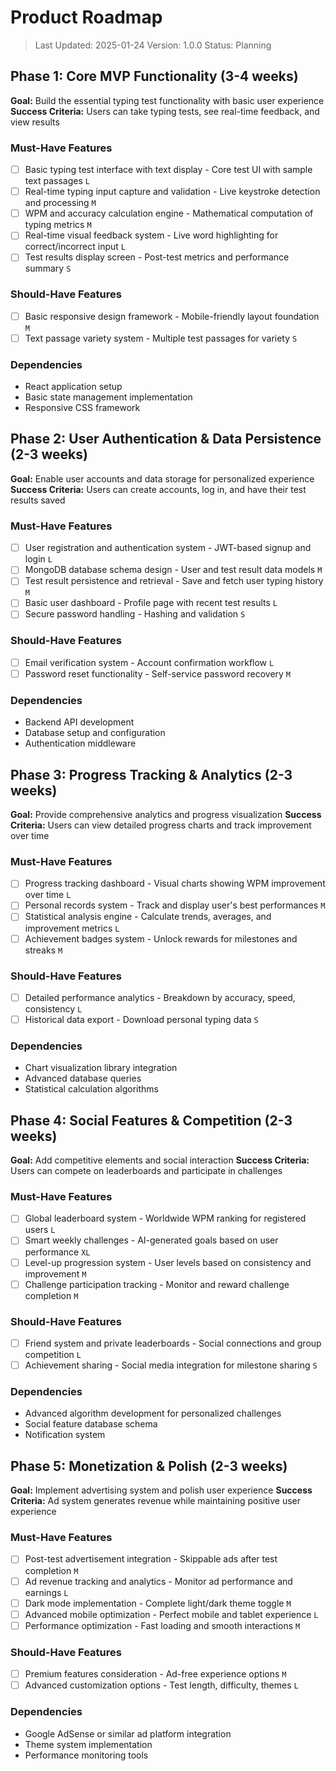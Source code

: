 # Product Roadmap

> Last Updated: 2025-01-24
> Version: 1.0.0
> Status: Planning

## Phase 1: Core MVP Functionality (3-4 weeks)

**Goal:** Build the essential typing test functionality with basic user experience
**Success Criteria:** Users can take typing tests, see real-time feedback, and view results

### Must-Have Features

- [ ] Basic typing test interface with text display - Core test UI with sample text passages `L`
- [ ] Real-time typing input capture and validation - Live keystroke detection and processing `M`
- [ ] WPM and accuracy calculation engine - Mathematical computation of typing metrics `M`
- [ ] Real-time visual feedback system - Live word highlighting for correct/incorrect input `L`
- [ ] Test results display screen - Post-test metrics and performance summary `S`

### Should-Have Features

- [ ] Basic responsive design framework - Mobile-friendly layout foundation `M`
- [ ] Text passage variety system - Multiple test passages for variety `S`

### Dependencies

- React application setup
- Basic state management implementation
- Responsive CSS framework

## Phase 2: User Authentication & Data Persistence (2-3 weeks)

**Goal:** Enable user accounts and data storage for personalized experience
**Success Criteria:** Users can create accounts, log in, and have their test results saved

### Must-Have Features

- [ ] User registration and authentication system - JWT-based signup and login `L`
- [ ] MongoDB database schema design - User and test result data models `M`
- [ ] Test result persistence and retrieval - Save and fetch user typing history `M`
- [ ] Basic user dashboard - Profile page with recent test results `L`
- [ ] Secure password handling - Hashing and validation `S`

### Should-Have Features

- [ ] Email verification system - Account confirmation workflow `L`
- [ ] Password reset functionality - Self-service password recovery `M`

### Dependencies

- Backend API development
- Database setup and configuration
- Authentication middleware

## Phase 3: Progress Tracking & Analytics (2-3 weeks)

**Goal:** Provide comprehensive analytics and progress visualization
**Success Criteria:** Users can view detailed progress charts and track improvement over time

### Must-Have Features

- [ ] Progress tracking dashboard - Visual charts showing WPM improvement over time `L`
- [ ] Personal records system - Track and display user's best performances `M`
- [ ] Statistical analysis engine - Calculate trends, averages, and improvement metrics `L`
- [ ] Achievement badges system - Unlock rewards for milestones and streaks `M`

### Should-Have Features

- [ ] Detailed performance analytics - Breakdown by accuracy, speed, consistency `L`
- [ ] Historical data export - Download personal typing data `S`

### Dependencies

- Chart visualization library integration
- Advanced database queries
- Statistical calculation algorithms

## Phase 4: Social Features & Competition (2-3 weeks)

**Goal:** Add competitive elements and social interaction
**Success Criteria:** Users can compete on leaderboards and participate in challenges

### Must-Have Features

- [ ] Global leaderboard system - Worldwide WPM ranking for registered users `L`
- [ ] Smart weekly challenges - AI-generated goals based on user performance `XL`
- [ ] Level-up progression system - User levels based on consistency and improvement `M`
- [ ] Challenge participation tracking - Monitor and reward challenge completion `M`

### Should-Have Features

- [ ] Friend system and private leaderboards - Social connections and group competition `L`
- [ ] Achievement sharing - Social media integration for milestone sharing `S`

### Dependencies

- Advanced algorithm development for personalized challenges
- Social feature database schema
- Notification system

## Phase 5: Monetization & Polish (2-3 weeks)

**Goal:** Implement advertising system and polish user experience
**Success Criteria:** Ad system generates revenue while maintaining positive user experience

### Must-Have Features

- [ ] Post-test advertisement integration - Skippable ads after test completion `M`
- [ ] Ad revenue tracking and analytics - Monitor ad performance and earnings `L`
- [ ] Dark mode implementation - Complete light/dark theme toggle `M`
- [ ] Advanced mobile optimization - Perfect mobile and tablet experience `L`
- [ ] Performance optimization - Fast loading and smooth interactions `M`

### Should-Have Features

- [ ] Premium features consideration - Ad-free experience options `M`
- [ ] Advanced customization options - Test length, difficulty, themes `L`

### Dependencies

- Google AdSense or similar ad platform integration
- Theme system implementation
- Performance monitoring tools